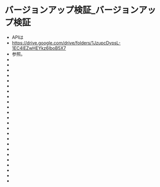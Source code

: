 # バージョンアップ検証_バージョンアップ検証
- APIは
- https://drive.google.com/drive/folders/1JzupcDypsL-1EC4IEZwHEYkz6IboB5X7
- 参照。
- 
- 
- 
- 
- 
- 
- 
- 
- 
- 
- 
- 
- 
- 
- 
- 
- 
- 
- 
- 
- 
- 
- 
- 
